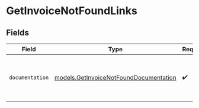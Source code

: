 # GetInvoiceNotFoundLinks


## Fields

| Field                                                                                  | Type                                                                                   | Required                                                                               | Description                                                                            |
| -------------------------------------------------------------------------------------- | -------------------------------------------------------------------------------------- | -------------------------------------------------------------------------------------- | -------------------------------------------------------------------------------------- |
| `documentation`                                                                        | [models.GetInvoiceNotFoundDocumentation](../models/getinvoicenotfounddocumentation.md) | :heavy_check_mark:                                                                     | The URL to the generic Mollie API error handling guide.                                |